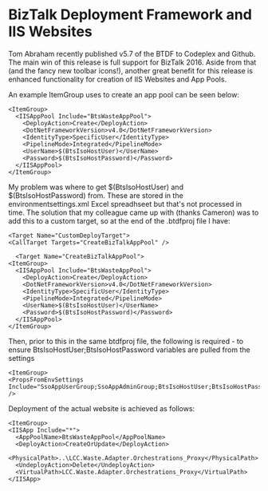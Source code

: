 # BizTalk Deployment Framework and IIS Websites
Tom Abraham recently published v5.7 of the BTDF to Codeplex and Github. The main win of this release is full support for BizTalk 2016. Aside from that (and the fancy new toolbar icons!), another great benefit for this release is enhanced functionality for creation of IIS Websites and App Pools.

An example ItemGroup uses to create an app pool can be seen below:

    <ItemGroup>
      <IISAppPool Include="BtsWasteAppPool">
        <DeployAction>Create</DeployAction>
        <DotNetFrameworkVersion>v4.0</DotNetFrameworkVersion>
        <IdentityType>SpecificUser</IdentityType>
        <PipelineMode>Integrated</PipelineMode>
        <UserName>$(BtsIsoHostUser)</UserName>
        <Password>$(BtsIsoHostPassword)</Password>
      </IISAppPool>
    </ItemGroup>

My problem was where to get $(BtsIsoHostUser) and $(BtsIsoHostPassword) from. These are stored in the environmentsettings.xml Excel spreadhseet but that's not processed in time. The solution that my colleague came up with (thanks Cameron) was to add this to a custom target, so at the end of the .btdfproj file I have:

    <Target Name="CustomDeployTarget">
    <CallTarget Targets="CreateBizTalkAppPool" />
  </Target>

      <Target Name="CreateBizTalkAppPool">
    <ItemGroup>
      <IISAppPool Include="BtsWasteAppPool">
        <DeployAction>Create</DeployAction>
        <DotNetFrameworkVersion>v4.0</DotNetFrameworkVersion>
        <IdentityType>SpecificUser</IdentityType>
        <PipelineMode>Integrated</PipelineMode>
        <UserName>$(BtsIsoHostUser)</UserName>
        <Password>$(BtsIsoHostPassword)</Password>
      </IISAppPool>
    </ItemGroup>
  </Target>
</Project>

Then, prior to this in the same btdfproj file, the following is required - to ensure BtsIsoHostUser;BtsIsoHostPassword variables are pulled from the settings

    <ItemGroup>
    <PropsFromEnvSettings Include="SsoAppUserGroup;SsoAppAdminGroup;BtsIsoHostUser;BtsIsoHostPassword" />
  </ItemGroup>

Deployment of the actual website is achieved as follows:

    <ItemGroup>
    <IISApp Include="*">
      <AppPoolName>BtsWasteAppPool</AppPoolName>
      <DeployAction>CreateOrUpdate</DeployAction>
      <PhysicalPath>..\LCC.Waste.Adapter.Orchestrations_Proxy</PhysicalPath>
      <UndeployAction>Delete</UndeployAction>
      <VirtualPath>LCC.Waste.Adapter.Orchestrations_Proxy</VirtualPath>
    </IISApp>
  </ItemGroup>



